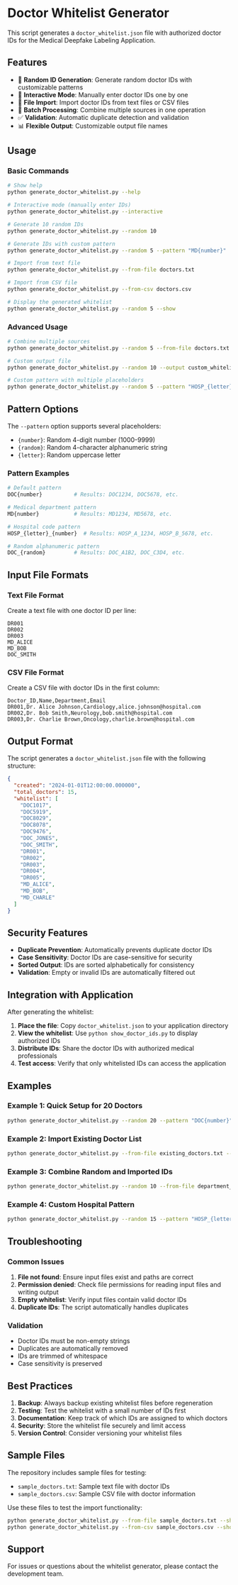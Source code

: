 # Doctor Whitelist Generator

This script generates a `doctor_whitelist.json` file with authorized doctor IDs for the Medical Deepfake Labeling Application.

## Features

- 🎲 **Random ID Generation**: Generate random doctor IDs with customizable patterns
- 📝 **Interactive Mode**: Manually enter doctor IDs one by one
- 📁 **File Import**: Import doctor IDs from text files or CSV files
- 🔄 **Batch Processing**: Combine multiple sources in one operation
- ✅ **Validation**: Automatic duplicate detection and validation
- 📊 **Flexible Output**: Customizable output file names

## Usage

### Basic Commands

```bash
# Show help
python generate_doctor_whitelist.py --help

# Interactive mode (manually enter IDs)
python generate_doctor_whitelist.py --interactive

# Generate 10 random IDs
python generate_doctor_whitelist.py --random 10

# Generate IDs with custom pattern
python generate_doctor_whitelist.py --random 5 --pattern "MD{number}"

# Import from text file
python generate_doctor_whitelist.py --from-file doctors.txt

# Import from CSV file
python generate_doctor_whitelist.py --from-csv doctors.csv

# Display the generated whitelist
python generate_doctor_whitelist.py --random 5 --show
```

### Advanced Usage

```bash
# Combine multiple sources
python generate_doctor_whitelist.py --random 5 --from-file doctors.txt --from-csv doctors.csv

# Custom output file
python generate_doctor_whitelist.py --random 10 --output custom_whitelist.json

# Custom pattern with multiple placeholders
python generate_doctor_whitelist.py --random 5 --pattern "HOSP_{letter}_{number}"
```

## Pattern Options

The `--pattern` option supports several placeholders:

- `{number}`: Random 4-digit number (1000-9999)
- `{random}`: Random 4-character alphanumeric string
- `{letter}`: Random uppercase letter

### Pattern Examples

```bash
# Default pattern
DOC{number}          # Results: DOC1234, DOC5678, etc.

# Medical department pattern
MD{number}           # Results: MD1234, MD5678, etc.

# Hospital code pattern
HOSP_{letter}_{number}  # Results: HOSP_A_1234, HOSP_B_5678, etc.

# Random alphanumeric pattern
DOC_{random}         # Results: DOC_A1B2, DOC_C3D4, etc.
```

## Input File Formats

### Text File Format

Create a text file with one doctor ID per line:

```
DR001
DR002
DR003
MD_ALICE
MD_BOB
DOC_SMITH
```

### CSV File Format

Create a CSV file with doctor IDs in the first column:

```csv
Doctor_ID,Name,Department,Email
DR001,Dr. Alice Johnson,Cardiology,alice.johnson@hospital.com
DR002,Dr. Bob Smith,Neurology,bob.smith@hospital.com
DR003,Dr. Charlie Brown,Oncology,charlie.brown@hospital.com
```

## Output Format

The script generates a `doctor_whitelist.json` file with the following structure:

```json
{
  "created": "2024-01-01T12:00:00.000000",
  "total_doctors": 15,
  "whitelist": [
    "DOC1017",
    "DOC5919",
    "DOC8029",
    "DOC8078",
    "DOC9476",
    "DOC_JONES",
    "DOC_SMITH",
    "DR001",
    "DR002",
    "DR003",
    "DR004",
    "DR005",
    "MD_ALICE",
    "MD_BOB",
    "MD_CHARLE"
  ]
}
```

## Security Features

- **Duplicate Prevention**: Automatically prevents duplicate doctor IDs
- **Case Sensitivity**: Doctor IDs are case-sensitive for security
- **Sorted Output**: IDs are sorted alphabetically for consistency
- **Validation**: Empty or invalid IDs are automatically filtered out

## Integration with Application

After generating the whitelist:

1. **Place the file**: Copy `doctor_whitelist.json` to your application directory
2. **View the whitelist**: Use `python show_doctor_ids.py` to display authorized IDs
3. **Distribute IDs**: Share the doctor IDs with authorized medical professionals
4. **Test access**: Verify that only whitelisted IDs can access the application

## Examples

### Example 1: Quick Setup for 20 Doctors

```bash
python generate_doctor_whitelist.py --random 20 --pattern "DOC{number}" --show
```

### Example 2: Import Existing Doctor List

```bash
python generate_doctor_whitelist.py --from-file existing_doctors.txt --output production_whitelist.json
```

### Example 3: Combine Random and Imported IDs

```bash
python generate_doctor_whitelist.py --random 10 --from-file department_heads.txt --show
```

### Example 4: Custom Hospital Pattern

```bash
python generate_doctor_whitelist.py --random 15 --pattern "HOSP_{letter}{number}" --show
```

## Troubleshooting

### Common Issues

1. **File not found**: Ensure input files exist and paths are correct
2. **Permission denied**: Check file permissions for reading input files and writing output
3. **Empty whitelist**: Verify input files contain valid doctor IDs
4. **Duplicate IDs**: The script automatically handles duplicates

### Validation

- Doctor IDs must be non-empty strings
- Duplicates are automatically removed
- IDs are trimmed of whitespace
- Case sensitivity is preserved

## Best Practices

1. **Backup**: Always backup existing whitelist files before regeneration
2. **Testing**: Test the whitelist with a small number of IDs first
3. **Documentation**: Keep track of which IDs are assigned to which doctors
4. **Security**: Store the whitelist file securely and limit access
5. **Version Control**: Consider versioning your whitelist files

## Sample Files

The repository includes sample files for testing:

- `sample_doctors.txt`: Sample text file with doctor IDs
- `sample_doctors.csv`: Sample CSV file with doctor information

Use these files to test the import functionality:

```bash
python generate_doctor_whitelist.py --from-file sample_doctors.txt --show
python generate_doctor_whitelist.py --from-csv sample_doctors.csv --show
```

## Support

For issues or questions about the whitelist generator, please contact the development team.
